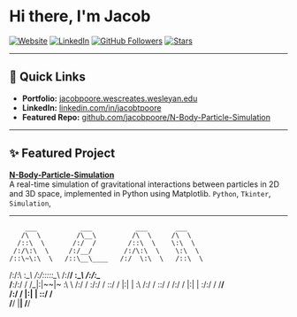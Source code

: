 # Hi there, I'm Jacob 

[![Website](https://img.shields.io/badge/Website-Visit-informational?style=flat&logo=google-chrome&color=2bbc8a)](https://jacobpoore.wescreates.wesleyan.edu/)
[![LinkedIn](https://img.shields.io/badge/LinkedIn-Connect-blue?style=flat&logo=linkedin)](https://linkedin.com/in/jacobtpoore)
[![GitHub Followers](https://img.shields.io/github/followers/jacobpoore?label=Follow&style=social)](https://github.com/jacobpoore)
[![Stars](https://img.shields.io/github/stars/jacobpoore?style=social)](https://github.com/jacobpoore/)

---

## 🔗 Quick Links

-  **Portfolio:** [jacobpoore.wescreates.wesleyan.edu](https://jacobpoore.wescreates.wesleyan.edu/)
-  **LinkedIn:** [linkedin.com/in/jacobtpoore](https://linkedin.com/in/jacobtpoore)
-  **Featured Repo:** [github.com/jacobpoore/N-Body-Particle-Simulation](https://github.com/jacobpoore/N-Body-Particle-Simulation)
---

## ✨ Featured Project

**[N-Body-Particle-Simulation](https://github.com/jacobpoore/N-Body-Particle-Simulation)**  
A real-time simulation of gravitational interactions between particles in 2D and 3D space, implemented in Python using Matplotlib.
`Python`, `Tkinter`, `Simulation`,

---

<!-- Optional ASCII or Banner -->
        ___           ___           ___       ___     
       /\  \         /\__\         /\  \     /\  \    
      /::\  \       /:/  /        /::\  \    \:\  \   
     /:/\:\  \     /:/__/        /:/\:\  \    \:\  \  
    /::\~\:\  \   /::\__\____   /:/  \:\  \   /::\  \ 
   /:/\:\ \:\__\ /:/\:::::\__\ /:/__/ \:\__\ /:/\:\__\
   \/__\:\/:/  / \/_|:|~~|~    \:\  \ /:/  / \:\/:/  /
        \::/  /     |:|  |      \:\  /:/  /   \::/  / 
        /:/  /      |:|  |       \:\/:/  /     \/__/  
       /:/  /       |:|  |        \::/  /             
       \/__/         \|__|         \/__/              

